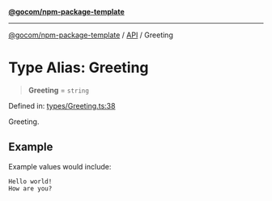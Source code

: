 [**@gocom/npm-package-template**](../README.md)

***

[@gocom/npm-package-template](../README.md) / [API](../Public/API.md) / Greeting

# Type Alias: Greeting

> **Greeting** = `string`

Defined in: [types/Greeting.ts:38](https://github.com/gocom/npm-package-template/blob/1853d7d5d2af282af6a7c3b4b5bfc0440078e6b8/src/types/Greeting.ts#L38)

Greeting.

## Example

Example values would include:
```
Hello world!
How are you?
```
